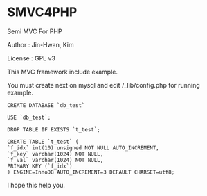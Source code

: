 SMVC4PHP
========

Semi MVC For PHP


Author : Jin-Hwan, Kim

License : GPL v3


This MVC framework include example.

You must create next on mysql and edit /_lib/config.php for running example.


	CREATE DATABASE `db_test`

	USE `db_test`;

	DROP TABLE IF EXISTS `t_test`;

	CREATE TABLE `t_test` (
  	`f_idx` int(10) unsigned NOT NULL AUTO_INCREMENT,
  	`f_key` varchar(1024) NOT NULL,
  	`f_val` varchar(1024) NOT NULL,
  	PRIMARY KEY (`f_idx`)
	) ENGINE=InnoDB AUTO_INCREMENT=3 DEFAULT CHARSET=utf8;
	


I hope this help you.
